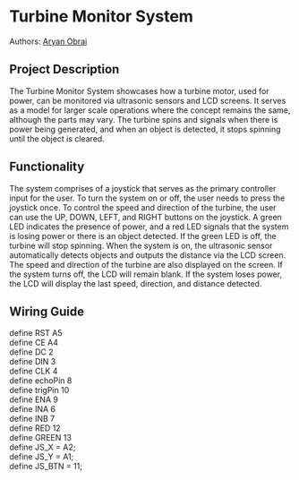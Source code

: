 # Turbine Monitor System

Authors: [Aryan Obrai](https://github.com/Ares278)
  
## Project Description

  The Turbine Monitor System showcases how a turbine motor, used for power, can be
monitored via ultrasonic sensors and LCD screens. It serves as a model for larger scale
operations where the concept remains the same, although the parts may vary. The turbine spins
and signals when there is power being generated, and when an object is detected, it stops
spinning until the object is cleared. 

## Functionality

  The system comprises of a joystick that serves as the primary controller input for the user.
To turn the system on or off, the user needs to press the joystick once. To control the speed and
direction of the turbine, the user can use the UP, DOWN, LEFT, and RIGHT buttons on the
joystick. A green LED indicates the presence of power, and a red LED signals that the system is
losing power or there is an object detected. If the green LED is off, the turbine will stop spinning.
When the system is on, the ultrasonic sensor automatically detects objects and outputs the
distance via the LCD screen. The speed and direction of the turbine are also displayed on the
screen. If the system turns off, the LCD will remain blank. If the system loses power, the LCD
will display the last speed, direction, and distance detected.

## Wiring Guide

define RST A5  <br>
define CE A4  <br>
define DC  2  <br>
define DIN 3   <br>
define CLK 4   <br>
define echoPin 8  <br>
define trigPin 10  <br>
define ENA 9  <br>
define INA 6  <br>
define INB 7  <br>
define RED 12  <br>
define GREEN 13  <br>
define JS_X = A2;  <br>
define JS_Y = A1;  <br>
define JS_BTN = 11;  <br>

